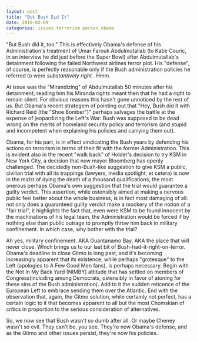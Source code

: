 ```yaml
---
layout: post
title: "But Bush Did It"
date: 2010-02-09
categories: issues.terrorism person.obama
---
```


"But Bush did it, too." This is effectively Obama's defense of his
Administration's treatment of Umar Farouk Abdulmutallab (to Katie Couric, in an
interview he did just before the Super Bowl) after Abdulmutallab's detainment
following the failed Northwest airlines terror plot. His "defense", of course,
is perfectly reasonable only if the Bush administration policies he referred to
were _substantively right_ . Hmm.

At issue was the "Mirandizing" of Abdulmutallab 50 minutes after his detainment;
reading him his Miranda rights meant then that he had a right to remain silent. 
For obvious reasons this hasn't gone unnoticed by the rest of us. But Obama's
recent strategem of pointing out that "Hey, Bush did it with Richard Reid (the
"Shoe Bomber")" perhaps salvages the battle at the expense of jeopardizing the
Left's War: Bush was supposed to be dead wrong on the merits of homeland
security policy and terrorism (and stupid and incompetent when explaining his
policies and carrying them out). 

Obama, for his part, is in effect vindicating the Bush years by defending his
actions on terrorism in terms of their fit with the former Administration. This
is evident also in the recent "walk back" of Holder's decision to try KSM in New
York City, a decision that now mayor Bloomberg has openly challenged. The
decidedly non-Bush-like suggestion to give KSM a public, civilian trial with all
its trappings (lawyers, media spotlight, et cetera) is now in the midst of dying
the death of a thousand qualifications, the most onerous perhaps Obama's own
suggestion that the trial would guarantee a guilty verdict. This assertion,
while ostensibly aimed at making a nervous public feel better about the whole
business, is in fact most damaging of all: not only does a guaranteed guilty
verdict make a mockery of the notion of a "fair trial", it highlights the fact
that, even were KSM to be found innocent by the machinations of his legal team,
the Administration would be forced if by nothing else than public outrage to
promptly throw him back in military confinement. In which case, why bother with
the trial?

Ah yes, military confinement. AKA Guantanamo Bay, AKA the place that will never
close. Which brings us to our last bit of Bush-had-it-right-on-terror. Obama's
deadline to close Gitmo is long past, and it's becoming increasingly apparent
that its existence, while perhaps "grotesque" to the Left (apologies to A Few
Good Men fans), is perhaps necessary. Begin with the Not In My Back Yard
(NIMBY) attitude that has settled on members of Congress(including among
Democrats, ostensibly in favor of atoning for these sins of the Bush
administration). Add to it the sudden reticence of the European Left to embrace
sending them over the Atlantic. End with the observation that, again, the Gitmo
solution, while certainly not perfect, has a certain logic to it that becomes
apparent to all but the most Chomskian of critics in proportion to the serious
consideration of alternatives. 

So, we now see that Bush wasn't so dumb after all. Or maybe Cheney wasn't so
evil. They can't be, you see. They're now Obama's defense, and as the Gitmo
and other issues persist, they're now his
policies.